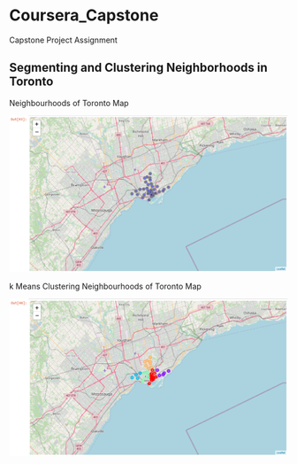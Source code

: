 # Coursera_Capstone

Capstone Project Assignment

## Segmenting and Clustering Neighborhoods in Toronto

Neighbourhoods of Toronto Map

![](/Neighbourhoods_Toronto_1.png)

k Means Clustering Neighbourhoods of Toronto Map

![](/k_Means_Toronto_2.png)


```python

```
